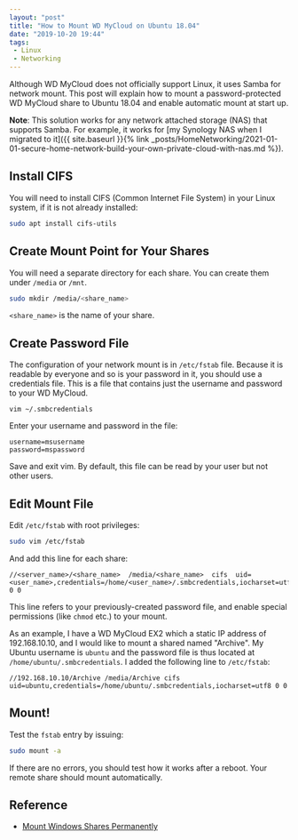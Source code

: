```yaml
---
layout: "post"
title: "How to Mount WD MyCloud on Ubuntu 18.04"
date: "2019-10-20 19:44"
tags:
 - Linux
 - Networking
---
```


Although WD MyCloud does not officially support Linux, it uses Samba for network mount. This post will explain how to mount a password-protected WD MyCloud share to Ubuntu 18.04 and enable automatic mount at start up.

**Note**: This solution works for any network attached storage (NAS) that supports Samba. For example, it works for [my Synology NAS when I migrated to it]({{ site.baseurl }}{% link _posts/HomeNetworking/2021-01-01-secure-home-network-build-your-own-private-cloud-with-nas.md %}).

## Install CIFS
You will need to install CIFS (Common Internet File System) in your Linux system, if it is not already installed:

```bash
sudo apt install cifs-utils
```

## Create Mount Point for Your Shares
You will need a separate directory for each share. You can create them under `/media` or `/mnt`.

```bash
sudo mkdir /media/<share_name>
```

`<share_name>` is the name of your share.

## Create Password File
The configuration of your network mount is in `/etc/fstab` file. Because it is readable by everyone and so is your password in it, you should use a credentials file. This is a file that contains just the username and password to your WD MyCloud.

```
vim ~/.smbcredentials
```

Enter your username and password in the file:

```
username=msusername
password=mspassword
```

Save and exit vim. By default, this file can be read by your user but not other users.

## Edit Mount File
Edit `/etc/fstab` with root privileges:

```bash
sudo vim /etc/fstab
```

And add this line for each share:

```
//<server_name>/<share_name>  /media/<share_name>  cifs  uid=<user_name>,credentials=/home/<user_name>/.smbcredentials,iocharset=utf8 0 0
```

This line refers to your previously-created password file, and enable special permissions (like `chmod` etc.) to your mount.

As an example, I have a WD MyCloud EX2 which a static IP address of 192.168.10.10, and I would like to mount a shared named "Archive". My Ubuntu username is `ubuntu` and the password file is thus located at `/home/ubuntu/.smbcredentials`. I added the following line to `/etc/fstab`:

```
//192.168.10.10/Archive /media/Archive cifs uid=ubuntu,credentials=/home/ubuntu/.smbcredentials,iocharset=utf8 0 0
```

## Mount!
Test the `fstab` entry by issuing:

```bash
sudo mount -a
```

If there are no errors, you should test how it works after a reboot. Your remote share should mount automatically.

## Reference
* [Mount Windows Shares Permanently](https://wiki.ubuntu.com/MountWindowsSharesPermanently)
